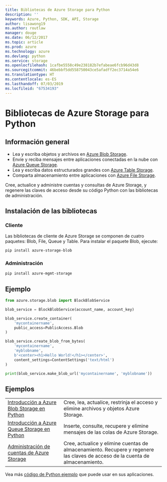 ```yaml
---
title: Bibliotecas de Azure Storage para Python
description: ''
keywords: Azure, Python, SDK, API, Storage
author: lisawong19
ms.author: routlaw
manager: douge
ms.date: 06/12/2017
ms.topic: article
ms.prod: azure
ms.technology: azure
ms.devlang: python
ms.service: storage
ms.openlocfilehash: 1cafbe5558c49e238182b7efabeae6fcb96d43d8
ms.sourcegitcommit: 46bebbf5dd558750043ce5afadff2ec3714a54e6
ms.translationtype: HT
ms.contentlocale: es-ES
ms.lasthandoff: 07/03/2019
ms.locfileid: "67534193"
---
```

# <a name="azure-storage-libraries-for-python"></a>Bibliotecas de Azure Storage para Python

## <a name="overview"></a>Información general
- Lea y escriba objetos y archivos en [Azure Blob Storage](https://docs.microsoft.com/azure/storage/storage-python-how-to-use-blob-storage).
- Envíe y reciba mensajes entre aplicaciones conectadas en la nube con [Azure Queue Storage](https://docs.microsoft.com/azure/storage/storage-python-how-to-use-queue-storage).
- Lea y escriba datos estructurados grandes con [Azure Table Storage](https://docs.microsoft.com/azure/storage/storage-python-how-to-use-table-storage). 
- Comparta almacenamiento entre aplicaciones con [Azure File Storage](https://docs.microsoft.com/azure/storage/storage-python-how-to-use-file-storage).

Cree, actualice y administre cuentas y consultas de Azure Storage, y regenere las claves de acceso desde su código Python con las bibliotecas de administración.

## <a name="install-the-libraries"></a>Instalación de las bibliotecas

### <a name="client"></a>Cliente

Las bibliotecas de cliente de Azure Storage se componen de cuatro paquetes: Blob, File, Queue y Table. Para instalar el paquete Blob, ejecute:

```bash
pip install azure-storage-blob
```

### <a name="management"></a>Administración

```bash
pip install azure-mgmt-storage
```

## <a name="example"></a>Ejemplo
```python
from azure.storage.blob import BlockBlobService

blob_service = BlockBlobService(account_name, account_key)

blob_service.create_container(
    'mycontainername',
    public_access=PublicAccess.Blob
)

blob_service.create_blob_from_bytes(
    'mycontainername',
    'myblobname',
    b'<center><h1>Hello World!</h1></center>',
    content_settings=ContentSettings('text/html')
)

print(blob_service.make_blob_url('mycontainername', 'myblobname'))
```

## <a name="samples"></a>Ejemplos

| | |
|--|--|
| [Introducción a Azure Blob Storage en Python](https://docs.microsoft.com/azure/storage/blobs/storage-python-how-to-use-blob-storage) | Cree, lea, actualice, restrinja el acceso y elimine archivos y objetos Azure Storage. |
| [Introducción a Azure Queue Storage en Python](https://docs.microsoft.com/azure/storage/queues/storage-python-how-to-use-queue-storage) | Inserte, consulte, recupere y elimine mensajes de las colas de Azure Storage. | 
| [Administración de cuentas de Azure Storage](https://azure.microsoft.com/resources/samples/storage-python-manage) | Cree, actualice y elimine cuentas de almacenamiento. Recupere y regenere las claves de acceso de la cuenta de almacenamiento.

Vea más [código de Python ejemplo](https://azure.microsoft.com/resources/samples/?platform=python) que puede usar en sus aplicaciones.
